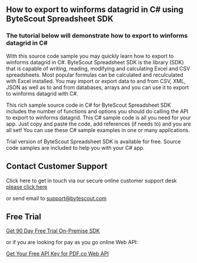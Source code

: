 ## How to export to winforms datagrid in C# using ByteScout Spreadsheet SDK

### The tutorial below will demonstrate how to export to winforms datagrid in C#

With this source code sample you may quickly learn how to export to winforms datagrid in C#. ByteScout Spreadsheet SDK is the library (SDK) that is capable of writing, reading, modifying and calculating Excel and CSV spreadsheets. Most popular formulas can be calculated and reculculated with Excel installed. You may import or export data to and from CSV, XML, JSON as well as to and from databases, arrays and you can use it to export to winforms datagrid with C#.

This rich sample source code in C# for ByteScout Spreadsheet SDK includes the number of functions and options you should do calling the API to export to winforms datagrid. This C# sample code is all you need for your app. Just copy and paste the code, add references (if needs to) and you are all set! You can use these C# sample examples in one or many applications.

Trial version of ByteScout Spreadsheet SDK is available for free. Source code samples are included to help you with your C# app.

## Contact Customer Support

Click here to get in touch via our secure online customer support desk [please click here](https://bytescout.zendesk.com/hc/en-us/requests/new?subject=ByteScout%20Spreadsheet%20SDK%20Question)

or send email to [support@bytescout.com](mailto:support@bytescout.com?subject=ByteScout%20Spreadsheet%20SDK%20Question) 

## Free Trial

[Get 90 Day Free Trial On-Premise SDK](https://bytescout.com/download/web-installer?utm_source=github-readme)

or if you are looking for pay as you go online Web API:

[Get Your Free API Key for PDF.co Web API](https://pdf.co/documentation/api?utm_source=github-readme)